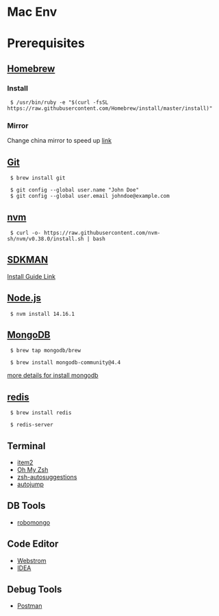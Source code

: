# Mac Env

# Prerequisites

## [Homebrew](http://brew.sh/)

### Install

     $ /usr/bin/ruby -e "$(curl -fsSL https://raw.githubusercontent.com/Homebrew/install/master/install)"
     
### Mirror

Change china mirror to speed up [link](https://www.jianshu.com/p/bea984d27cd2)
    
## [Git](https://git-scm.com/)
    
     $ brew install git

     $ git config --global user.name "John Doe"
     $ git config --global user.email johndoe@example.com

## [nvm](https://github.com/creationix/nvm)

     $ curl -o- https://raw.githubusercontent.com/nvm-sh/nvm/v0.38.0/install.sh | bash
     
## [SDKMAN](https://sdkman.io/)
     
[Install Guide Link](https://sdkman.io/install)

## [Node.js](https://nodejs.org/en/) 

     $ nvm install 14.16.1

## [MongoDB](https://www.mongodb.org/) 

     $ brew tap mongodb/brew

     $ brew install mongodb-community@4.4

[more details for install mongodb](https://docs.mongodb.com/manual/tutorial/install-mongodb-on-os-x/)

## [redis](http://redis.io/) 

     $ brew install redis

     $ redis-server

## Terminal 
- [item2](https://www.iterm2.com/)
- [Oh My Zsh](http://ohmyz.sh/)
- [zsh-autosuggestions](https://github.com/zsh-users/zsh-autosuggestions)
- [autojump](https://github.com/wting/autojump)

## DB Tools
- [robomongo](https://robomongo.org/)

## Code Editor
- [Webstrom](https://www.jetbrains.com/webstorm/)
- [IDEA](https://www.jetbrains.com/idea/)

## Debug Tools
- [Postman](https://www.postman.com/downloads/)

